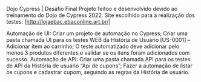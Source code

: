 Dojo Cypress | Desafio Final
Projeto feitoo e desenvolvido devido ao treinamento do Dojo de Cypress 2022. 
Site escolhido para a realização dos testes: [http://lojaebac.ebaconline.art.br/]

Automação de UI:
Criar um projeto de automação no Cypress;
Criar uma pasta chamada UI para os testes WEB da História de Usuário [US-0001] – Adicionar item ao carrinho;
O teste automatizado deve adicionar pelo menos 3 produtos diferentes e validar se os itens foram adicionados com sucesso.
Automação de API:
Criar uma pasta chamada API para os testes de API da História de usuário “Api de cupons”;
Fazer a automação de listar os cupons e cadastrar cupom, seguindo as regras da História de usuário.
